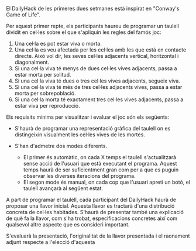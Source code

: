 El DailyHack de les primeres dues setmanes està inspirat en "Conway's Game of Life".

Per aquest primer repte, els participants haureu de programar un taulell dividit en cel·les sobre el que s'apliquin les regles del famós joc:

1. Una cel·la es pot estar viva o morta.
2. Una cel·la es veu afectada per les cel·les amb les que està en contacte directe. Això vol dir, les seves cel·les adjacents vertical, horitzontal i diagonalment.
3. Si una cel·la viva té menys de dues cel·les vives adjacents, passa a estar morta per solitud.
4. Si una cel·la viva té dues o tres cel·les vives adjacents, segueix viva.
5. Si una cel·la viva té més de tres cel·les adjacents vives, passa a estar morta per sobrepoblació.
6. Si una cel·la morta té exactament tres cel·les vives adjacents, passa a estar viva per reproducció. 


Els requisits mínims per visualitzar i evaluar el joc són els següents:

- S'haurà de programar una representació gràfica del taulell on es distingeixin visualment les cel·les vives de les mortes. 

- S'han d'admetre dos modes diferents.
  - El primer és automàtic, on cada X temps el taulell s'actualitzarà sense acció de l'usuari que està executant el programa. Aquest temps haurà de ser suficientment gran com per a que es puguin observar les diverses iteracions del programa.
  - El segon mode és manual, on cada cop que l'usuari apreti un botó, el taulell avançarà al següent estat.

A part de programar el taulell, cada participant del DailyHack haurà de proposar una llavor inicial. Aquesta llavor es tractarà d'una distribució concreta de cel·les habitades. S'haurà de presentar també una explicació de què fa la llavor, com s'ha trobat, especificacions concretes així com qualsevol altre aspecte que es consideri important. 

S'evaluarà la presentació, l'originalitat de la llavor presentada i el raonament adjunt respecte a l'elecció d'aquesta
